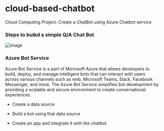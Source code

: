 # cloud-based-chatbot
Cloud Computing Project: Create a ChatBot using Azure Chatbot service

### Steps to buikd a simple Q/A Chat Bot

![image](https://github.com/chococandy63/cloud-based-chatbot/assets/79960426/47fc9a2b-a6e7-41e4-9290-678f93ed84f7)


### Azure Bot Service

Azure Bot Service is a part of Microsoft Azure that allows developers to build, deploy, and manage intelligent bots that can interact with users across various channels such as web, Microsoft Teams, Slack, Facebook Messenger, and more. The Azure Bot Service simplifies bot development by providing a scalable and secure environment to create conversational experiences.


- Create a data source

- Build a bot using that data source

- Create an app and integrate it with the chatbot

  

